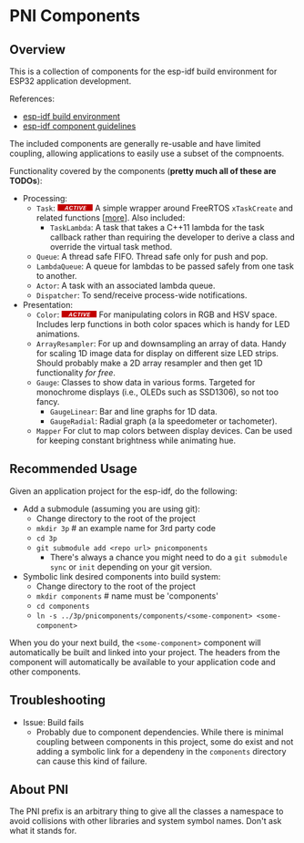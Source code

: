# PNI Components

## Overview

This is a collection of components for the esp-idf build environment for ESP32 application development.

References:
* [esp-idf build environment](http://esp-idf.readthedocs.io/en/latest/api-guides/build-system.html#)
* [esp-idf component guidelines](http://esp-idf.readthedocs.io/en/latest/api-guides/build-system.html#component-makefiles)

The included components are generally re-usable and have limited coupling, allowing applications to easily use a subset of the compnoents.

Functionality covered by the components (**pretty much all of these are TODOs**):
* Processing:
    * `Task`: ![In Progress](src/label-progress.png) A simple wrapper around FreeRTOS `xTaskCreate` and related functions \[[more](http://www.freertos.org/a00125.html)\].  Also included:
        * `TaskLambda`: A task that takes a C++11 lambda for the task callback rather than requiring the developer to derive a class and override the virtual task method.
    * `Queue`: A thread safe FIFO.  Thread safe only for push and pop.
    * `LambdaQueue`:  A queue for lambdas to be passed safely from one task to another.
    * `Actor`: A task with an associated lambda queue.
    * `Dispatcher`: To send/receive process-wide notifications.
* Presentation:
    * `Color`: ![In Progress](src/label-progress.png) For manipulating colors in RGB and HSV space.  Includes lerp functions in both color spaces which is handy for LED animations.
    * `ArrayResampler`: For up and downsampling an array of data.  Handy for scaling 1D image data for display on different size LED strips.  Should probably make a 2D array resampler and then get 1D functionality _for free_.
    * `Gauge`: Classes to show data in various forms.  Targeted for monochrome displays (i.e., OLEDs such as SSD1306), so not too fancy.
        * `GaugeLinear`: Bar and line graphs for 1D data.
        * `GaugeRadial`: Radial graph (a la speedometer or tachometer).
    * `Mapper` For clut to map colors between display devices.  Can be used for keeping constant brightness while animating hue.

## Recommended Usage

Given an application project for the esp-idf, do the following:

* Add a submodule (assuming you are using git):
    * Change directory to the root of the project
    * `mkdir 3p` # an example name for 3rd party code
    * `cd 3p`
    * `git submodule add <repo url> pnicomponents`
        * There's always a chance you might need to do a `git submodule sync` or `init` depending on your git version.
* Symbolic link desired components into build system:
    * Change directory to the root of the project
    * `mkdir components` # name must be 'components'
    * `cd components`
    * `ln -s ../3p/pnicomponents/components/<some-component> <some-component>`

When you do your next build, the `<some-component>` component will automatically be built and linked into your project.  The headers from the component will automatically be available to your application code and other components.

## Troubleshooting

* Issue: Build fails
    * Probably due to component dependencies.  While there is minimal coupling between components in this project, some do exist and not adding a symbolic link for a dependeny in the `components` directory can cause this kind of failure.

## About PNI

The PNI prefix is an arbitrary thing to give all the classes a namespace to avoid collisions with other libraries and system symbol names.  Don't ask what it stands for.


